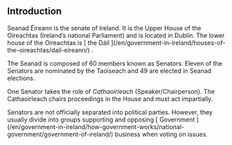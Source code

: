 ##  Introduction

Seanad Éireann is the senate of Ireland. It is the Upper House of the
Oireachtas (Ireland’s national Parliament) and is located in Dublin. The lower
house of the Oireachtas is [ the Dáil ](/en/government-in-ireland/houses-of-
the-oireachtas/dail-eireann/) .

The Seanad is composed of 60 members known as Senators. Eleven of the Senators
are nominated by the Taoiseach and 49 are elected in Seanad elections.

One Senator takes the role of _Cathaoirleach_ (Speaker/Chairperson). The
Cathaoirleach chairs proceedings in the House and must act impartially.

Senators are not officially separated into political parties. However, they
usually divide into groups supporting and opposing [ Government
](/en/government-in-ireland/how-government-works/national-
government/government-of-ireland/) business when voting on issues.
